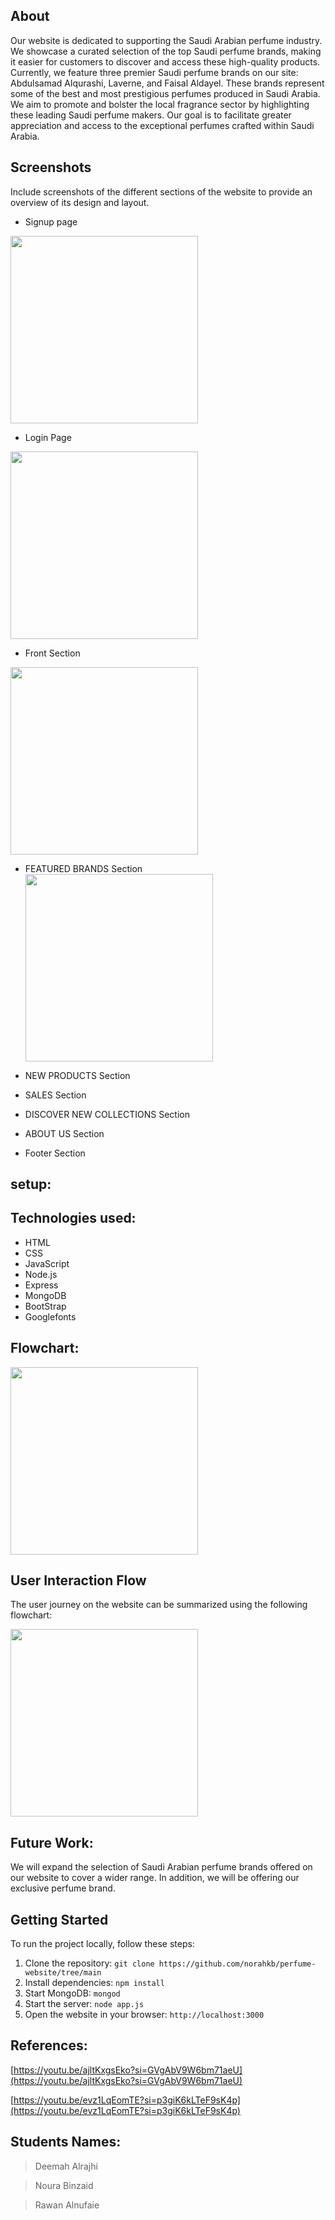 
## About
Our website is dedicated to supporting the Saudi Arabian perfume industry. We showcase a curated selection of the top Saudi perfume brands, making it easier for customers to discover and access these high-quality products.
Currently, we feature three premier Saudi perfume brands on our site: Abdulsamad Alqurashi, Laverne, and Faisal Aldayel. These brands represent some of the best and most prestigious perfumes produced in Saudi Arabia. 
We aim to promote and bolster the local fragrance sector by highlighting these leading Saudi perfume makers. Our goal is to facilitate greater appreciation and access to the exceptional perfumes crafted within Saudi Arabia.

## Screenshots

Include screenshots of the different sections of the website to provide an overview of its design and layout.

- Signup page
  <div>
<img src= "https://github.com/norahkb/perfume-website/assets/117577032/3617e494-36e9-4e13-8c60-c85e42e53520"
width="300" height ="">
</div>

- Login Page
    <div>
<img src= "https://github.com/norahkb/perfume-website/assets/117577032/10e65887-d26a-4743-8546-790ddd7ac440"
width="300" height ="">
</div>  

- Front Section
     <div>
<img src= "https://github.com/norahkb/perfume-website/assets/117577032/59b429e3-d32d-4da5-8545-e5600df50d0b"
width="300" height ="">
</div>  

- FEATURED BRANDS Section
      <div>
<img src= "https://github.com/norahkb/perfume-website/assets/117577032/52231a0c-d068-48e2-9752-9a74c6339762"
width="300" height ="">
</div>  

- NEW PRODUCTS Section
 
  
- SALES Section
  

- DISCOVER NEW COLLECTIONS Section


- ABOUT US Section
  
  
- Footer Section
  
    
  
## setup:

## Technologies used:
- HTML
- CSS
- JavaScript
- Node.js
- Express
- MongoDB
- BootStrap
- Googlefonts
  
## Flowchart: 
<div>
<img src= "https://github.com/norahkb/perfume-website/assets/117577032/1887e586-c912-425a-9873-711501e60704"
width="300" height ="">
</div>

## User Interaction Flow

The user journey on the website can be summarized using the following flowchart:

<div>
<img src= "https://github.com/norahkb/perfume-website/assets/117577032/1887e586-c912-425a-9873-711501e60704"
width="300" height ="">
</div>

## Future Work:
We will expand the selection of Saudi Arabian perfume brands offered on our website to cover a wider range. In addition, we will be offering our exclusive perfume brand.

## Getting Started

To run the project locally, follow these steps:

1. Clone the repository: `git clone https://github.com/norahkb/perfume-website/tree/main`
2. Install dependencies: `npm install`
3. Start MongoDB: `mongod`
4. Start the server: `node app.js`
5. Open the website in your browser: `http://localhost:3000`

## References:
[https://youtu.be/ajltKxgsEko?si=GVgAbV9W6bm71aeU](https://youtu.be/ajltKxgsEko?si=GVgAbV9W6bm71aeU)

[https://youtu.be/evz1LqEomTE?si=p3giK6kLTeF9sK4p](https://youtu.be/evz1LqEomTE?si=p3giK6kLTeF9sK4p)

## Students Names:
> Deemah Alrajhi 

> Noura Binzaid 

> Rawan Alnufaie
